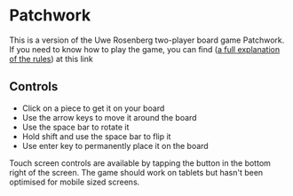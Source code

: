 # Patchwork

This is a version of the Uwe Rosenberg two-player board game Patchwork. If you need to know how to play the game, you can find ([a full explanation of the rules](https://www.youtube.com/watch?v=wo7QGN2u3a0&t=2m12s/)) at this link

## Controls

- Click on a piece to get it on your board
- Use the arrow keys to move it around the board
- Use the space bar to rotate it
- Hold shift and use the space bar to flip it
- Use enter key to permanently place it on the board

Touch screen controls are available by tapping the button in the bottom right of the screen. The game should work on tablets but hasn't been optimised for mobile sized screens.
